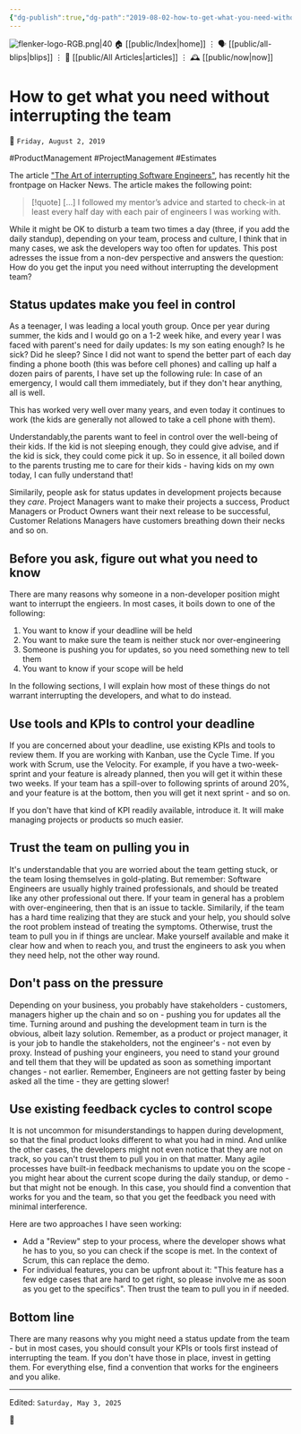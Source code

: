 ```yaml
---
{"dg-publish":true,"dg-path":"2019-08-02-how-to-get-what-you-need-without-interrupting.md","dg-permalink":"2019/08/02/-how-to-get-what-you-need-without-interrupting/","permalink":"/2019/08/02/-how-to-get-what-you-need-without-interrupting/","title":"How to get what you need without interrupting the team"}
---
```



<div class="transclusion internal-embed is-loaded"><div class="markdown-embed">




![flenker-logo-RGB.png|40](/img/user/attachments/flenker-logo-RGB.png)
🏠 [[public/Index\|home]]  ⋮ 🗣️ [[public/all-blips\|blips]] ⋮  📝 [[public/All Articles\|articles]]  ⋮ 🕰️ [[public/now\|now]]


</div></div>


# How to get what you need without interrupting the team
<p><span>📆 <code>Friday, August 2, 2019</code></span></p>
#ProductManagement #ProjectManagement #Estimates

The article ["The Art of interrupting Software Engineers"](https://content.pivotal.io/product-managers/the-art-of-interrupting-software-engineers), has recently hit the frontpage on Hacker News. The article makes the following point:

> [!quote]  [...] I followed my mentor’s advice and started to check-in at least every half day with each pair of engineers I was working with.

While it might be OK to disturb a team two times a day (three, if you add the daily standup), depending on your team, process and culture, I think that in many cases, we ask the developers way too often for updates. This post adresses the issue from a non-dev perspective and answers the question: How do you get the input you need without interrupting the development team?

## Status updates make you feel in control
As a teenager, I was leading a local youth group. Once per year during summer, the kids and I would go on a 1-2 week hike, and every year I was faced with parent's need for daily updates: Is my son eating enough? Is he sick? Did he sleep? Since I did not want to spend the better part of each day finding a phone booth (this was before cell phones) and calling up half a dozen pairs of parents, I have set up the following rule: In case of an emergency, I would call them immediately, but if they don't hear anything, all is well.

This has worked very well over many years, and even today it continues to work (the kids are generally not allowed to take a cell phone with them).

Understandably,the parents want to feel in control over the well-being of their kids. If the kid is not sleeping enough, they could give advise, and if the kid is sick, they could come pick it up. So in essence, it all boiled down to the parents trusting me to care for their kids - having kids on my own today, I can fully understand that!

Similarily, people ask for status updates in development projects because they _care_. Project Managers want to make their projects a success, Product Managers or Product Owners want their next release to be successful, Customer Relations Managers have customers breathing down their necks and so on.

## Before you ask, figure out what you need to know
There are many reasons why someone in a non-developer position might want to interrupt the engieers. In most cases, it boils down to one of the following:
1. You want to know if your deadline will be held
2. You want to make sure the team is neither stuck nor over-engineering
3. Someone is pushing you for updates, so you need something new to tell them
4. You want to know if your scope will be held

In the following sections, I will explain how most of these things do not warrant interrupting the developers, and what to do instead.

## Use tools and KPIs to control your deadline
If you are concerned about your deadline, use existing KPIs and tools to review them.  If you are working with Kanban, use the Cycle Time. If you work with Scrum, use the Velocity. For example, if you have a two-week-sprint and your feature is already planned, then you will get it within these two weeks. If your team has a spill-over to following sprints of around 20%, and your feature is at the bottom, then you will get it next sprint - and so on.

If you don't have that kind of KPI readily available, introduce it. It will make managing projects or products so much easier.

## Trust the team on pulling you in
It's understandable that you are worried about the team getting stuck, or the team losing themselves in gold-plating. But remember: Software Engineers are usually highly trained professionals, and should be treated like any other professional out there. If your team in general has a problem with over-engineering, then that is an issue to tackle. Similarily, if the team has a hard time realizing that they are stuck and your help, you should solve the root problem instead of treating the symptoms. Otherwise, trust the team to pull you in if things are unclear. Make yourself available and make it clear how and when to reach you, and trust the engineers to ask you when they need help, not the other way round.

## Don't pass on the pressure
Depending on your business, you probably have stakeholders - customers, managers higher up the chain and so on - pushing you for updates all the time. Turning around and pushing the development team in turn is the obvious, albeit lazy solution. Remember, as a product or project manager, it is your job to handle the stakeholders, not the engineer's - not even by proxy. Instead of pushing your engineers, you need to stand your ground and tell them that they will be updated as soon as something important changes - not earlier. Remember, Engineers are not getting faster by being asked all the time - they are getting slower!

## Use existing feedback cycles to control scope
It is not uncommon for misunderstandings to happen during development, so that the final product looks different to what you had in mind. And unlike the other cases, the developers might not even notice that they are not on track, so you can't trust them to pull you in on that matter. Many agile processes have built-in feedback mechanisms to update you on the scope - you might hear about the current scope during the daily standup, or demo - but that might not be enough. In this case, you should find a convention that works for you and the team, so that you get the feedback you need with minimal interference.

Here are two approaches I have seen working:
- Add a "Review" step to your process, where the developer shows what he has to you, so you can check if the scope is met. In the context of Scrum, this can replace the demo.
- For individual features, you can be upfront about it: "This feature has a few edge cases that are hard to get right, so please involve me as soon as you get to the specifics". Then trust the team to pull you in if needed.

## Bottom line
There are many reasons why you might need a status update from the team - but in most cases, you should consult your KPIs or tools first instead of interrupting the team. If you don't have those in place, invest in getting them. For everything else, find a convention that works for the engineers and you alike.

- - -
<p><span>Edited: <code>Saturday, May 3, 2025</code></span></p>

👾
